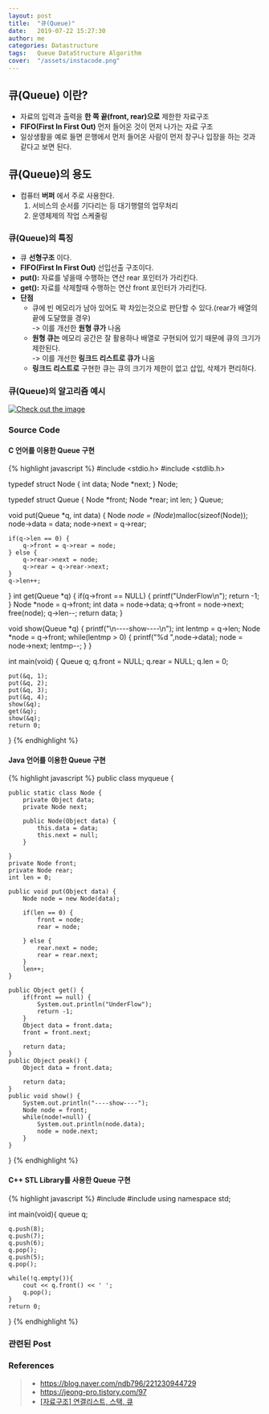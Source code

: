 ```yaml
---
layout: post
title:  "큐(Queue)"
date:   2019-07-22 15:27:30
author: me
categories: Datastructure
tags:	Queue DataStructure Algorithm
cover:  "/assets/instacode.png"
---
```


## 큐(Queue) 이란?
* 자료의 입력과 출력을 __한 쪽 끝(front, rear)으로__ 제한한 자료구조
* __FIFO(First In First Out)__ 먼저 들어온 것이 먼저 나가는 자료 구조
* 일상생활을 예로 들면 은행에서 먼저 들어온 사람이 먼저 창구나 입장을 하는 것과 같다고 보면 된다. 


## 큐(Queue)의 용도 
* 컴퓨터 __버퍼__ 에서 주로 사용한다.
  1. 서비스의 순서를 기다리는 등 대기행렬의 업무처리
  2. 운영체제의 작업 스케줄링


### 큐(Queue)의 특징
* 큐 __선형구조__ 이다.
* __FIFO(First In First Out)__ 선입선출 구조이다.
* __put():__ 자료를 넣을때 수행하는 연산 rear 포인터가 가리킨다.
* __get():__ 자료를 삭제할때 수행하는 연산 front 포인터가 가리킨다.
* __단점__
  * 큐에 빈 메모리가 남아 있어도 꽉 차있는것으로 판단할 수 있다.(rear가 배열의 끝에 도달했을 경우)<br>
	-> 이를 개선한 __원형 큐가__ 나옴
  * __원형 큐는__ 메모리 공간은 잘 활용하나 배열로 구현되어 있기 때문에 큐의 크기가 제한된다.<br>
	-> 이를 개선한 __링크드 리스트로 큐가__ 나옴
  * __링크드 리스트로__ 구현한 큐는 큐의 크기가 제한이 없고 삽입, 삭제가 편리하다.


### 큐(Queue)의 알고리즘 예시


<a href="{{ site.datastructure_img }}/queue.JPG" data-lightbox="falcon9-large" data-title="Check out the image">
  <img src="{{ site.datastructure_img }}/queue.JPG" title="Check out the image">
</a>


### Source Code


#### C 언어를 이용한 Queue 구현


{% highlight javascript %}
#include <stdio.h>
#include <stdlib.h>

typedef struct Node {
	int data;
	Node *next;
} Node;

typedef struct Queue {
	Node *front;
	Node *rear;
	int len;
} Queue;

void put(Queue *q, int data) {
	Node *node = (Node*)malloc(sizeof(Node));
	node->data = data;
	node->next = q->rear;
	
	if(q->len == 0) {
		q->front = q->rear = node;
	} else {
		q->rear->next = node;
		q->rear = q->rear->next;
	}
	q->len++;
}
int get(Queue *q) {
	if(q->front == NULL) {
		printf("UnderFlow\n");
		return -1;
	}
	Node *node = q->front;
	int data = node->data;
	q->front = node->next;
	free(node);
	q->len--;
	return data;
}

void show(Queue *q) {
	printf("\n----show----\n");
	int lentmp = q->len;
	Node *node = q->front;
	while(lentmp > 0) {
		printf("%d ",node->data);
		node = node->next;
		lentmp--;
	}
}

int main(void) {
	Queue q;
	q.front = NULL;
	q.rear = NULL;
	q.len = 0;
	
	put(&q, 1);
	put(&q, 2);
	put(&q, 3);
	put(&q, 4);
	show(&q);
	get(&q);
	show(&q);
	return 0;
}
{% endhighlight %}


#### Java 언어를 이용한 Queue 구현


{% highlight javascript %}
public class myqueue {
	
	public static class Node {
		private Object data;
		private Node next;
		
		public Node(Object data) {
			this.data = data;
			this.next = null;
		}
		
	}
	private Node front;
	private Node rear;
	int len = 0;
	
	public void put(Object data) {
		Node node = new Node(data);
		
		if(len == 0) {
			front = node;
			rear = node;
			
		} else {
			rear.next = node;
			rear = rear.next;
		}
		len++;
	}
	
	public Object get() {
		if(front == null) {
			System.out.println("UnderFlow");
			return -1;
		}
		Object data = front.data;
		front = front.next;
		
		return data;
	}
	public Object peak() {
		Object data = front.data;
		
		return data;
	}
	public void show() {
		System.out.println("----show----");
		Node node = front;
		while(node!=null) {
			System.out.println(node.data);
			node = node.next;
		}
	}
	
}
{% endhighlight %}


#### C++ STL Library를 사용한 Queue 구현


{% highlight javascript %}
#include <iostream>
#include <queue>
using namespace std;

int main(void){
	queue<int> q;
	
	q.push(8);
	q.push(7);
	q.push(6);
	q.pop();
	q.push(5);
	q.pop();
	
	while(!q.empty()){
		cout << q.front() << ' ';
		q.pop();
	}
	return 0;
}
{% endhighlight %}



### 관련된 Post


### References
> * <a href="https://blog.naver.com/ndb796/221230944729">https://blog.naver.com/ndb796/221230944729<a>
> * <a href="https://jeong-pro.tistory.com/97">https://jeong-pro.tistory.com/97<a>
> * <a href="https://m.blog.naver.com/PostView.nhn?blogId=c_18&logNo=10183843810&proxyReferer=https%3A%2F%2Fwww.google.com%2F">[자료구조] 연결리스트, 스택, 큐<a>
